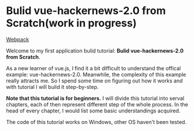 # Bulid vue-hackernews-2.0 from Scratch(work in progress)

[Webpack](https://webpack.js.org/)

Welcome to my first application bulid tutorial: **Bulid vue-hackernews-2.0 from Scratch**.

As a new learner of vue.js, I find it a bit difficult to understand the offical example: vue-hackernews-2.0. Meanwhile, the complexity of this example really attracts me. So I spend some time on figuring out how it works and with tutorial I will bulid it step-by-step.

**Note that this tutorial is for beginners.** I will divide this tutorial into serval chapters, each of then represent different step of the whole process. In the head of every chapter, I would list some basic understandings acquired.

The code of this tutorial works on Windows, other OS haven't been tested.
